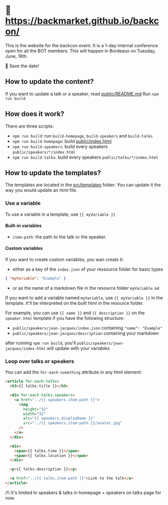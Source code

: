# 🥓 https://backmarket.github.io/backcon/

This is the website for the backcon event. It is a 1-day internal conference open for all the BOT members.
This will happen in Bordeaux on Tuesday, June, 18th.

📅 Save the date!

## How to update the content?

If you want to update a talk or a speaker, read [public/README.md](public/README.md)
Run `npm run build`

## How does it work?

There are three scripts:

- `npm run build`: run `build-homepage`, `build-speakers` and `build-talks`
- `npm run build-homepage`: build [public/index.html](public/index.html)
- `npm run build-speakers`: build every speakers `public/speakers/*/index.html`
- `npm run build-talks`: build every speakers `public/talks/*/index.html`

## How to update the templates?

The templates are located in the [src/templates](src/templates) folder.
You can update it the way you would update an html file.

### Use a variable

To use a variable in a template, use `{{ myVariable }}`

#### Built-in variables

- `item-path`: the path to the talk or the speaker.

#### Custom variables

If you want to create custom variables, you wan create it:

- either as a key of the `index.json` of your ressource folder for basic types

```json
{ "myVariable": "Example" }
```

- or as the name of a markdown file in the resource folder `myVariable.md`

If you want to add a variable named `myVariable`, use `{{ myVariable }}` in the template.
It'll be interpreted on the built html in the resource folder.

For example, you can use `{{ name }}` and `{{ description }}` on the `speaker.html` template if you have the following structure:

- `public/speakers/jean-jacques/index.json` containing `"name": "Example"`
- `public/speakers/jean-jacques/description` containing your markdown

after running `npm run build`, you'll `public/speakers/jean-jacques/index.html` will update with your variables

### Loop over talks or speakers

You can add the `for-each-something` attribute in any html element:

```html
<article for-each-talks>
  <h3>{{ talks.title }}</h3>

  <div for-each-talks.speakers>
    <a href="../{{ speakers.item-path }}">
      <img
        height="32"
        width="32"
        alt="{{ speakers.displayName }}"
        src="../{{ speakers.item-path }}/avatar.jpg"
      />
    </a>
  </div>

  <div>
    <span>{{ talks.time }}</span>
    <span>{{ talks.location }}</span>
  </div>

  <p>{{ talks.description }}</p>

  <a href="../{{ talks.item-path }}">Link to the talk</a>
</article>
```

/!\ It's limited to speakers & talks in homepage + speakers on talks page for now.
